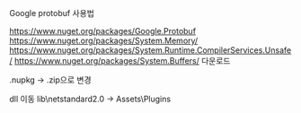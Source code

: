 Google protobuf 사용법

https://www.nuget.org/packages/Google.Protobuf
https://www.nuget.org/packages/System.Memory/
https://www.nuget.org/packages/System.Runtime.CompilerServices.Unsafe/
https://www.nuget.org/packages/System.Buffers/
다운로드

.nupkg -> .zip으로 변경

dll 이동
lib\netstandard2.0 -> Assets\Plugins
